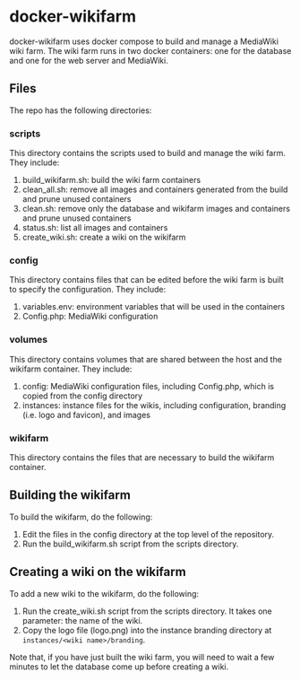 # docker-wikifarm
docker-wikifarm uses docker compose to build and manage a MediaWiki wiki farm. The wiki farm runs in two docker
containers: one for the database and one for the web server and MediaWiki.

## Files
The repo has the following directories:

### scripts

This directory contains the scripts used to build and manage the wiki farm. They include:

1. build_wikifarm.sh: build the wiki farm containers
1. clean_all.sh: remove all images and containers generated from the build and prune unused containers
1. clean.sh: remove only the database and wikifarm images and containers and prune unused containers
1. status.sh: list all images and containers
1. create_wiki.sh: create a wiki on the wikifarm

### config

This directory contains files that can be edited before the wiki farm is built to specify the configuration. They include:

1. variables.env: environment variables that will be used in the containers
1. Config.php: MediaWiki configuration

### volumes

This directory contains volumes that are shared between the host and the wikifarm container. They include:

1. config: MediaWiki configuration files, including Config.php, which is copied from the config directory
1. instances: instance files for the wikis, including configuration, branding (i.e. logo and favicon), and images

### wikifarm

This directory contains the files that are necessary to build the wikifarm container.

## Building the wikifarm

To build the wikifarm, do the following:

1. Edit the files in the config directory at the top level of the repository.
2. Run the build_wikifarm.sh script from the scripts directory.

## Creating a wiki on the wikifarm

To add a new wiki to the wikifarm, do the following:

1. Run the create_wiki.sh script from the scripts directory. It takes one parameter: the name of the wiki.
2. Copy the logo file (logo.png) into the instance branding directory at `instances/<wiki name>/branding`.

Note that, if you have just built the wiki farm, you will need to wait a few minutes to let the database come
up before creating a wiki.
